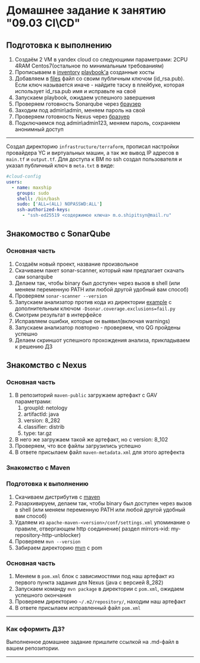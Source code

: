 # Домашнее задание к занятию "09.03 CI\CD"

## Подготовка к выполнению

1. Создаём 2 VM в yandex cloud со следующими параметрами: 2CPU 4RAM Centos7(остальное по минимальным требованиям)
2. Прописываем в [inventory](./infrastructure/inventory/cicd/hosts.yml) [playbook'a](./infrastructure/site.yml) созданные хосты
3. Добавляем в [files](./infrastructure/files/) файл со своим публичным ключом (id_rsa.pub). Если ключ называется иначе - найдите таску в плейбуке, которая использует id_rsa.pub имя и исправьте на своё
4. Запускаем playbook, ожидаем успешного завершения
5. Проверяем готовность Sonarqube через [браузер](http://localhost:9000)
6. Заходим под admin\admin, меняем пароль на свой
7.  Проверяем готовность Nexus через [бразуер](http://localhost:8081)
8. Подключаемся под admin\admin123, меняем пароль, сохраняем анонимный доступ

---

Создал директорию `infrastructure/terraform`, прописал настройки провайдера  YC и виртуальных машин, а так же вывод IP адресов в `main.tf` и `output.tf`. Для доступа к ВМ по ssh создал пользователя и указал публичный ключ в `meta.txt` в виде:

```yml
#cloud-config
users:
  - name: maxship
    groups: sudo
    shell: /bin/bash
    sudo: ['ALL=(ALL) NOPASSWD:ALL']
    ssh-authorized-keys:
      - "ssh-ed25519 <содержимое ключа> m.o.shipitsyn@mail.ru"
```

## Знакомоство с SonarQube

### Основная часть

1. Создаём новый проект, название произвольное
2. Скачиваем пакет sonar-scanner, который нам предлагает скачать сам sonarqube
3. Делаем так, чтобы binary был доступен через вызов в shell (или меняем переменную PATH или любой другой удобный вам способ)
4. Проверяем `sonar-scanner --version`
5. Запускаем анализатор против кода из директории [example](./example) с дополнительным ключом `-Dsonar.coverage.exclusions=fail.py`
6. Смотрим результат в интерфейсе
7. Исправляем ошибки, которые он выявил(включая warnings)
8. Запускаем анализатор повторно - проверяем, что QG пройдены успешно
9. Делаем скриншот успешного прохождения анализа, прикладываем к решению ДЗ

## Знакомство с Nexus

### Основная часть

1. В репозиторий `maven-public` загружаем артефакт с GAV параметрами:
   1. groupId: netology
   2. artifactId: java
   3. version: 8_282
   4. classifier: distrib
   5. type: tar.gz
2. В него же загружаем такой же артефакт, но с version: 8_102
3. Проверяем, что все файлы загрузились успешно
4. В ответе присылаем файл `maven-metadata.xml` для этого артефекта

### Знакомство с Maven

### Подготовка к выполнению

1. Скачиваем дистрибутив с [maven](https://maven.apache.org/download.cgi)
2. Разархивируем, делаем так, чтобы binary был доступен через вызов в shell (или меняем переменную PATH или любой другой удобный вам способ)
3. Удаляем из `apache-maven-<version>/conf/settings.xml` упоминание о правиле, отвергающем http соединение( раздел mirrors->id: my-repository-http-unblocker)
4. Проверяем `mvn --version`
5. Забираем директорию [mvn](./mvn) с pom

### Основная часть

1. Меняем в `pom.xml` блок с зависимостями под наш артефакт из первого пункта задания для Nexus (java с версией 8_282)
2. Запускаем команду `mvn package` в директории с `pom.xml`, ожидаем успешного окончания
3. Проверяем директорию `~/.m2/repository/`, находим наш артефакт
4. В ответе присылаем исправленный файл `pom.xml`

---

### Как оформить ДЗ?

Выполненное домашнее задание пришлите ссылкой на .md-файл в вашем репозитории.

---
